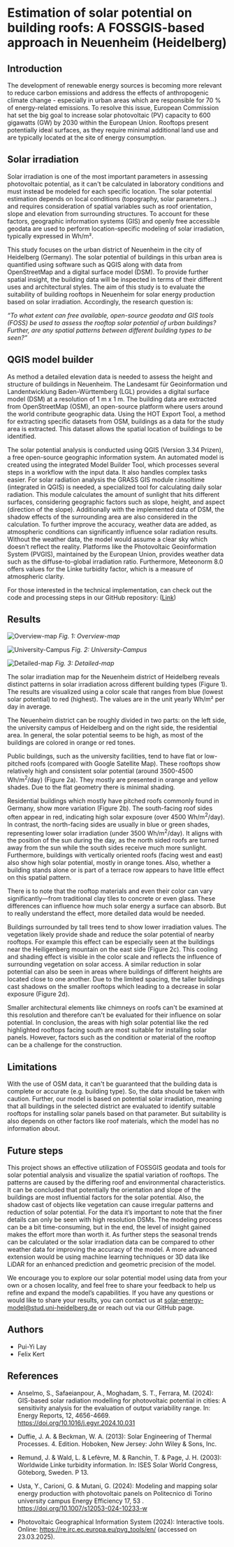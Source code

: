 # Estimation of solar potential on building roofs: A FOSSGIS-based approach in Neuenheim (Heidelberg)


## Introduction

The development of renewable energy sources is becoming more relevant to reduce carbon emissions and address the effects of anthropogenic climate change - especially in urban areas which are responsible for 70 % of energy-related emissions. To resolve this issue, European Commission hat set the big goal to increase solar photovoltaic (PV) capacity to 600 gigawatts (GW) by 2030 within the European Union. Rooftops present potentially ideal surfaces, as they require minimal additional land use and are typically located at the site of energy consumption. 


## Solar irradiation

Solar irradiation is one of the most important parameters in assessing photovoltaic potential, as it can't be calculated in laboratory conditions and must instead be modeled for each specific location. The solar potential estimation depends on local conditions (topography, solar parameters…) and requires consideration of spatial variables such as roof orientation, slope and elevation from surrounding structures. To account for these factors, geographic information systems (GIS) and openly free accessible geodata are used to perform location-specific modeling of solar irradiation, typically expressed in Wh/m².

This study focuses on the urban district of Neuenheim in the city of Heidelberg (Germany). The solar potential of buildings in this urban area is quantified using software such as QGIS along with data from OpenStreetMap and a digital surface model (DSM). To provide further spatial insight, the building data will be inspected in terms of their different uses and architectural styles. The aim of this study is to evaluate the suitability of building rooftops in Neuenheim for solar energy production based on solar irradiation. Accordingly, the research question is:

*“To what extent can free available, open-source geodata and GIS tools (FOSS)  be used to assess the rooftop solar potential of urban buildings? Further, are any spatial patterns between different building types to be seen?”*


## QGIS model builder

As method a detailed elevation data is needed to assess the height and structure of buildings in Neuenheim. The Landesamt für Geoinformation und Landentwicklung Baden-Württemberg (LGL) provides a digital surface model (DSM) at a resolution of 1 m x 1 m. The building data are extracted from OpenStreetMap (OSM), an open-source platform where users around the world contribute geographic data. Using the HOT Export Tool, a method for extracting specific datasets from OSM, buildings as a data for the study area is extracted. This dataset allows the spatial location of buildings to be identified.

The solar potential analysis is conducted using QGIS (Version 3.34 Prizen), a free open-source geographic information system. An automated model is created using the integrated Model Builder Tool, which processes several steps in a workflow with the input data. It also handles complex tasks easier. For solar radiation analysis the GRASS GIS module r.insoltime (integrated in QGIS) is needed, a specialized tool for calculating daily solar radiation. This module calculates the amount of sunlight that hits different surfaces, considering geographic factors such as slope, height, and aspect (direction of the slope). Additionally with the implemented data of DSM, the shadow effects of the surrounding area are also considered in the calculation. To further improve the accuracy, weather data are added, as atmospheric conditions can significantly influence solar radiation results. Without the weather data, the model would assume a clear sky which doesn't reflect the reality. Platforms like the Photovoltaic Geoinformation System (PVGIS), maintained by the European Union, provides weather data such as the diffuse-to-global irradiation ratio. Furthermore, Meteonorm 8.0 offers values for the Linke turbidity factor, which is a measure of atmospheric clarity. 

For those interested in the technical implementation, can check out the code and processing steps in our GitHub repository: ([Link](https://courses.gistools.geog.uni-heidelberg.de/qk232/solar_potential_heidelberg_lay_kert))


## Results

![Overview-map](Fig_1_Uebersichtkarte.png)
*Fig. 1: Overview-map*

![University-Campus](Fig_2_University_Buildings.png)
*Fig. 2: University-Campus*

![Detailed-map](Fig_3_Details_solar.png)
*Fig. 3: Detailed-map*

The solar irradiation map for the Neuenheim district of Heidelberg reveals distinct patterns in solar irradiation across different building types (Figure 1). The results are visualized using a color scale that ranges from blue (lowest solar potential) to red (highest). The values are in the unit yearly Wh/m² per day in average. 

The Neuenheim district can be roughly divided in two parts: on the left side, the university campus of Heidelberg and on the right side, the residential area. In general, the solar potential seems to be high, as most of the buildings are colored in orange or red tones. 

Public buildings, such as the university facilities, tend to have flat or low-pitched roofs (compared with Google Satellite Map). These rooftops show relatively high and consistent solar potential (around 3500-4500 Wh/m<sup>2</sup>/day) (Figure 2a). They mostly are presented in orange and yellow shades. Due to the flat geometry there is minimal shading. 

Residential buildings which mostly have pitched roofs commonly found in Germany, show more variation (Figure 2b). The south-facing roof sides often appear in red, indicating high solar exposure (over 4500 Wh/m<sup>2</sup>/day). In contrast, the north-facing sides are usually in blue or green shades, representing lower solar irradiation (under 3500 Wh/m<sup>2</sup>/day). It aligns with the position of the sun during the day, as the north sided roofs are turned away from the sun while the south sides receive much more sunlight. Furthermore, buildings with vertically oriented roofs (facing west and east) also show high solar potential, mostly in orange tones.  Also, whether a building stands alone or is part of a terrace row appears to have little effect on this spatial pattern.

There is to note that the rooftop materials and even their color can vary significantly—from traditional clay tiles to concrete or even glass. These differences can influence how much solar energy a surface can absorb. But to really understand the effect, more detailed data would be needed. 

Buildings surrounded by tall trees tend to show lower irradiation values. The vegetation likely provide shade and reduce the solar potential of nearby rooftops. For example this effect can be especially seen at the buildings near the Heiligenberg mountain on the east side (Figure 2c). This cooling and shading effect is visible in the color scale and reflects the influence of surrounding vegetation on solar access.  A similar reduction in solar potential can also be seen in areas where buildings of different heights are located close to one another. Due to the limited spacing, the taller buildings cast shadows on the smaller rooftops which leading to a decrease in solar exposure (Figure 2d). 

Smaller architectural elements like chimneys on roofs can't be examined at this resolution and therefore can't be evaluated for their influence on solar potential. In conclusion, the areas with high solar potential like the red highlighted rooftops facing south are most suitable for installing solar panels. However, factors such as the condition or material of the rooftop can be a challenge for the construction. 


## Limitations

With the use of OSM data, it can't be guaranteed that the building data is complete or accurate (e.g. building type). So, the data should be taken with caution. Further, our model is based on potential solar irradiation, meaning that all buildings in the selected district are evaluated to identify suitable rooftops for installing solar panels based on that parameter. But suitability is also depends on other factors like roof materials, which the model has no information about.
 

## Future steps

This project shows an effective utilization of FOSSGIS geodata and tools for solar potential analysis and visualize the spatial variation of rooftops. The patterns are caused by the differing roof and environmental characteristics. It can be concluded that potentially the orientation and slope of the buildings are most influential factors for the solar potential. Also, the shadow cast of objects like vegetation can cause irregular patterns and reduction of solar potential. For the data it’s important to note that the finer details can only be seen with high resolution DSMs. The modeling process can be a bit time-consuming, but in the end, the level of insight gained makes the effort more than worth it. As further steps the seasonal trends can be calculated or the solar irradiation data can be compared to other weather data for improving the accuracy of the model. A more advanced extension would be using machine learning techniques or 3D data like LiDAR for an enhanced prediction and geometric precision of the model.  

We encourage you to explore our solar potential model using data from your own or a chosen locality, and feel free to share your feedback to help us refine and expand the model’s capabilities. If you have any questions or would like to share your results, you can contact us at solar-energy-model@stud.uni-heidelberg.de or reach out via our GitHub page.


## Authors

* Pui-Yi Lay
* Felix Kert


## References

* Anselmo, S., Safaeianpour, A., Moghadam, S. T., Ferrara, M. (2024): GIS-based solar radiation modelling for photovoltaic potential in cities: A sensitivity
  analysis for the evaluation of output variability range. In: Energy Reports, 12, 4656-4669. https://doi.org/10.1016/j.egyr.2024.10.031
* Duffie, J. A. & Beckman, W. A. (2013): Solar Engineering of Thermal Processes. 4. Edition. Hoboken, New Jersey: John Wiley & Sons, Inc.
* Remund, J. & Wald, L. & Lefèvre, M. & Ranchin, T. & Page, J. H. (2003): Worldwide Linke turbidity information. In: ISES Solar World Congress,
  Göteborg, Sweden. P 13.
* Usta, Y., Carioni, G. & Mutani, G. (2024): Modeling and mapping solar energy production with photovoltaic panels on Politecnico di Torino university campus
  Energy Efficiency 17, 53 . https://doi.org/10.1007/s12053-024-10233-w

* Photovoltaic Geographical Information System (2024): Interactive tools. Online: https://re.jrc.ec.europa.eu/pvg_tools/en/ (accessed on 23.03.2025).
